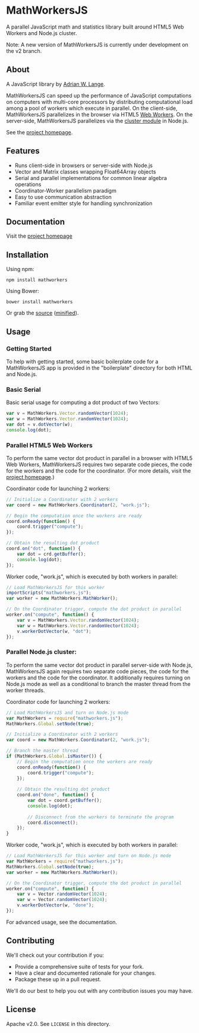 # MathWorkersJS

A parallel JavaScript math and statistics library built around HTML5 Web Workers and Node.js cluster.

Note: A new version of MathWorkersJS is currently under development on the v2 branch.

## About

A JavaScript library by [Adrian W. Lange](http://adrianlange.com/).

MathWorkersJS can speed up the performance of JavaScript computations on computers with multi-core processors by distributing computational load among
a pool of workers which execute in parallel.
On the client-side, MathWorkersJS parallelizes in the browser via HTML5 [Web Workers](https://developer.mozilla.org/en-US/docs/Web/API/Web_Workers_API).
On the server-side, MathWorkersJS parallelizes via the [cluster module](http://nodejs.org/api/cluster.html) in Node.js.

See the [project homepage](http://www.mathworkersjs.org/).

## Features

- Runs client-side in browsers or server-side with Node.js
- Vector and Matrix classes wrapping Float64Array objects
- Serial and parallel implementations for common linear algebra operations
- Coordinator-Worker parallelism paradigm
- Easy to use communication abstraction
- Familiar event emitter style for handling synchronization

## Documentation

Visit the [project homepage](http://www.mathworkersjs.org/)

## Installation

Using npm:

    npm install mathworkers
    
Using Bower:

    bower install mathworkers

Or grab the [source](https://github.com/awlange/mathworkers/dist/mathworkers.js) ([minified](https://github.com/awlange/mathworkers/dist/mathworkers.min.js)).

## Usage

### Getting Started

To help with getting started, some basic boilerplate code for a MathWorkersJS app is provided in the
"boilerplate" directory for both HTML and Node.js.

### Basic Serial

Basic serial usage for computing a dot product of two Vectors:

```JavaScript
var v = MathWorkers.Vector.randomVector(1024);
var w = MathWorkers.Vector.randomVector(1024);
var dot = v.dotVector(w);
console.log(dot);
```

### Parallel HTML5 Web Workers

To perform the same vector dot product in parallel in a browser with HTML5 Web Workers, MathWorkersJS requires two separate code pieces, 
the code for the workers and the code for the coordinator. (For more details, visit the [project homepage](http://www.mathworkersjs.org/).)

Coordinator code for launching 2 workers:

```JavaScript
// Initialize a Coordinator with 2 workers
var coord = new MathWorkers.Coordinator(2, "work.js");

// Begin the computation once the workers are ready
coord.onReady(function() {
    coord.trigger("compute");
});

// Obtain the resulting dot product
coord.on("dot", function() {
    var dot = crd.getBuffer();
    console.log(dot);
});
```

Worker code, "work.js", which is executed by both workers in parallel:

```JavaScript
// Load MathWorkersJS for this worker
importScripts("mathworkers.js");
var worker = new MathWorkers.MathWorker();

// On the Coordinator trigger, compute the dot product in parallel
worker.on("compute", function() {
    var v = MathWorkers.Vector.randomVector(1024);
    var w = MathWorkers.Vector.randomVector(1024);
    v.workerDotVector(w, "dot");
});
```

### Parallel Node.js cluster:

To perform the same vector dot product in parallel server-side with Node.js, MathWorkersJS again requires two separate code pieces, 
the code for the workers and the code for the coordinator. It additionally requires turning on Node.js mode as well as a conditional to branch
the master thread from the worker threads.

Coordinator code for launching 2 workers:

```JavaScript
// Load MathWorkersJS and turn on Node.js mode
var MathWorkers = require("mathworkers.js");
MathWorkers.Global.setNode(true);

// Initialize a Coordinator with 2 workers
var coord = new MathWorkers.Coordinator(2, "work.js");

// Branch the master thread
if (MathWorkers.Global.isMaster()) {
    // Begin the computation once the workers are ready
    coord.onReady(function() {
        coord.trigger("compute");
    });
   
    // Obtain the resulting dot product
    coord.on("done", function() {
        var dot = coord.getBuffer();
        console.log(dot);
 
        // Disconnect from the workers to terminate the program
        coord.disconnect();
    });
}
```

Worker code, "work.js", which is executed by both workers in parallel:

```JavaScript
// Load MathWorkersJS for this worker and turn on Node.js mode
var MathWorkers = require("mathworkers.js");
MathWorkers.Global.setNode(true);
var worker = new MathWorkers.MathWorker();

// On the Coordinator trigger, compute the dot product in parallel
worker.on("compute", function() {
    var v = Vector.randomVector(1024);
    var w = Vector.randomVector(1024);
    v.workerDotVector(w, "done");
});
```

For advanced usage, see the documentation.

## Contributing

We'll check out your contribution if you:

* Provide a comprehensive suite of tests for your fork.
* Have a clear and documented rationale for your changes.
* Package these up in a pull request.

We'll do our best to help you out with any contribution issues you may have.

## License

Apache v2.0. See `LICENSE` in this directory.
